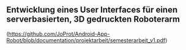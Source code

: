 
## Entwicklung eines User Interfaces für einen serverbasierten, 3D gedruckten Roboterarm
(https://github.com/JoProt/Android-App-Robot/blob/documentation/projektarbeit/semesterarbeit_v1.pdf)
